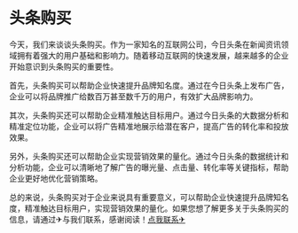 # 头条购买

今天，我们来谈谈头条购买。作为一家知名的互联网公司，今日头条在新闻资讯领域拥有着强大的用户基础和影响力。随着移动互联网的快速发展，越来越多的企业开始意识到头条购买的重要性。

首先，头条购买可以帮助企业快速提升品牌知名度。通过在今日头条上发布广告，企业可以将品牌推广给数百万甚至数千万的用户，有效扩大品牌影响力。

其次，头条购买还可以帮助企业精准触达目标用户。通过今日头条的大数据分析和精准定位功能，企业可以将广告精准地展示给潜在客户，提高广告的转化率和投放效果。

另外，头条购买还可以帮助企业实现营销效果的量化。通过今日头条的数据统计和分析功能，企业可以清晰地了解广告的曝光量、点击量、转化率等关键指标，帮助企业更好地优化营销策略。

总的来说，头条购买对于企业来说具有重要意义，可以帮助企业快速提升品牌知名度，精准触达目标用户，实现营销效果的量化。如果您想了解更多关于头条购买的信息，请通过✈与我们联系，感谢阅读！[点我联系✈](https://mail.G208.com)